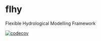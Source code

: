 # flhy
Flexible Hydrological Modelling Framework

[![codecov](https://codecov.io/gh/pascalhorton/flhy/branch/main/graph/badge.svg?token=G1PBSK8EG2)](https://codecov.io/gh/pascalhorton/flhy)
